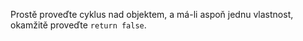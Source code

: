 Prostě proveďte cyklus nad objektem, a má-li aspoň jednu vlastnost, okamžitě proveďte `return false`.
